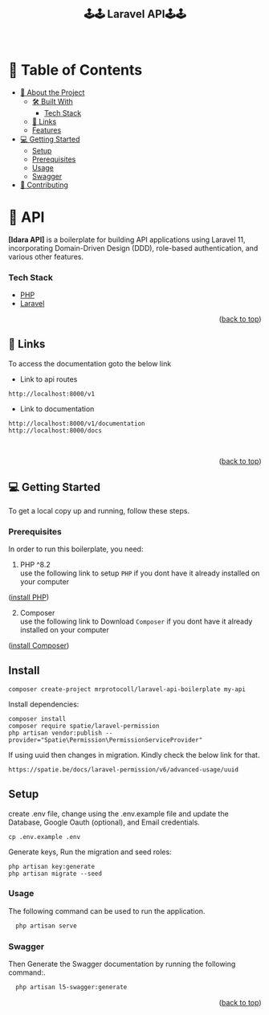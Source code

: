 <div align="center">
  <h2><b>🕹️🕹️ Laravel API🕹️🕹️</b></h2>
  <br/>
</div>

<a name="readme-top"></a>

<!-- TABLE OF CONTENTS -->

# 📗 Table of Contents

- [📖 About the Project](#about-project)
    - [🛠 Built With](#built-with)
        - [Tech Stack](#tech-stack)
    - [🚀 Links](#api-docs)
    - [Features](#features)
- [💻 Getting Started](#getting-started)
    - [Setup](#setup)
    - [Prerequisites](#prerequisites)
    - [Usage](#usage)
    - [Swagger](#swagger)
- [🤝 Contributing](#contributing)

<!-- PROJECT DESCRIPTION -->

# 📖  API <a name="about-project"></a>

**[Idara API]** is a boilerplate for building API applications using Laravel 11, incorporating Domain-Driven Design (DDD), role-based authentication, and various other features.

### Tech Stack <a name="tech-stack"></a>

- <a href="https://www.php.net/">PHP</a>
- <a href="https://laravel.com/">Laravel</a>

<p align="right">(<a href="#readme-top">back to top</a>)</p>

<!-- Link to Api Documentation -->

## 🚀 Links <a name="api-docs"></a>

To access the documentation goto the below link

- Link to api routes
```
http://localhost:8000/v1
```
- Link to documentation
```
http://localhost:8000/v1/documentation
http://localhost:8000/docs
```

<br/>

<p align="right">(<a href="#readme-top">back to top</a>)</p>

<!-- GETTING STARTED -->

## 💻 Getting Started <a name="getting-started"></a>

To get a local copy up and running, follow these steps.

### Prerequisites

In order to run this boilerplate, you need:

1. PHP ^8.2 <br>
   use the following link to setup `PHP` if you dont have it already installed on your computer
<p align="left">(<a href="https://www.php.net/manual/en/install.php">install PHP</a>)</p>

2. Composer <br>
   use the following link to Download `Composer` if you dont have it already installed on your computer
<p align="left">(<a href="https://getcomposer.org/download/">install Composer</a>)</p>

## Install

```
composer create-project mrprotocoll/laravel-api-boilerplate my-api
```

Install dependencies:

```
composer install
composer require spatie/laravel-permission
php artisan vendor:publish --provider="Spatie\Permission\PermissionServiceProvider"
```

If using uuid then changes in migration.
Kindly check the below link for that.
```
https://spatie.be/docs/laravel-permission/v6/advanced-usage/uuid
```

## Setup


create .env file, change using the .env.example file and update the Database, Google Oauth (optional), and Email credentials.
```
cp .env.example .env
```

Generate keys, Run the migration and seed roles:

```
php artisan key:generate 
php artisan migrate --seed
```

### Usage

The following command can be used to run the application.

```sh
  php artisan serve
```

### Swagger

Then Generate the Swagger documentation by running the following command:.

```sh
  php artisan l5-swagger:generate
```

<p align="right">(<a href="#readme-top">back to top</a>)</p>
